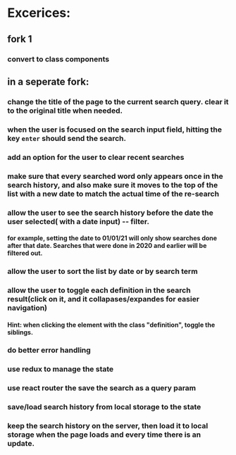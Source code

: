 # Excerices:
## fork 1
### convert to class components

## in a seperate fork:

### change the title of the page to the current search query. clear it to the original title when needed.

### when the user is focused on the search input field, hitting the key `enter` should send the search.

### add an option for the user to clear recent searches

### make sure that every searched word only appears once in the search history, and also make sure it moves to the top of the list with a new date to match the actual time of the re-search

### allow the user to see the search history before the date the user selected( with a date input) -- **filter**.
#### for example, setting the date to 01/01/21 will only show searches done after that date. Searches that were done in 2020 and earlier will be filtered out.

### allow the user to **sort** the list by date or by search term
### allow the user to toggle each definition in the search result(click on it, and it collapases/expandes for easier navigation)
#### Hint: when clicking the element with the class "definition", toggle the siblings.

### do better error handling

### use redux to manage the state

### use react router the save the search as a query param
### save/load search history from local storage to the state

### keep the search history on the server, then load it to local storage when the page loads and every time there is an update.
